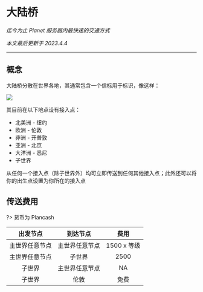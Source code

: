 # 大陆桥

*迄今为止 Planet 服务器内最快速的交通方式*

*本文最后更新于 2023.4.4*

----------
## 概念

大陆桥分散在世界各地，其通常包含一个信标用于标识，像这样：

![](https://docs.usolia.net/img/cbridge.png)

其目前在以下地点设有接入点：

 - 北美洲 - 纽约
 - 欧洲 - 伦敦
 - 非洲 - 开普敦
 - 亚洲 - 北京
 - 大洋洲 - 悉尼
 - 子世界

从任何一个接入点（除子世界外）均可立即传送到任何其他接入点；此外还可以将你的出生点设置为你所在的接入点

## 传送费用

?> 货币为 Plancash


|    出发节点    |    到达节点    |     费用    |
| :------------: | :------------: | :---------: |
| 主世界任意节点 | 主世界任意节点 | 1500 x 等级 |
| 主世界任意节点 |     子世界     |     2500    |
|     子世界     | 主世界任意节点 |     NA   |
|     子世界     | 伦敦 |     免费    |


